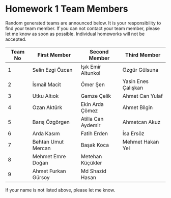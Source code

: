 # Homework 1 Team Members

Random generated teams are announced below. It is your responsibility to find your team member.
If you can not contact your team member, please let me know as soon as possible. Individual homeworks will not be accepted.

| Team No 	| First Member          	|   Second Member   	|Third Member |
|---------	|-------------------------	|-----------------	|-----------------
| 1       	|Selin Ezgi Özcan	|Işık Emir Altunkol	|Özgür Gülsuna
| 2       	|İsmail Macit	|Ömer Şen	|Yasin Enes Çalışkan
| 3       	|Utku Altıok	|Gamze Çelik	|Ahmet Can Yulaf
| 4       	|Ozan Aktürk	|Ekin Arda Çömez	|Ahmet Bilgin
| 5       	|Barış Özgörgen	|Atilla Can Aydemir	|Ahmetcan Akuz
| 6       	|Arda Kasım	|Fatih Erden	|İsa Ersöz
| 7       	|Behtan Umut Mercan	|Başak Koca	|Mehmet Hakan Yel
| 8       	|Mehmet Emre Doğan	|Metehan Küçükler	
| 9       	|Ahmet Furkan Gürsoy	|Md Shazid Hasan	





If your name is not listed above, please let me know.